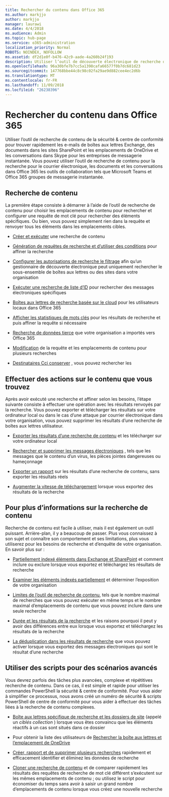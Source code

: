 ```yaml
---
title: Rechercher du contenu dans Office 365
ms.author: markjjo
author: markjjo
manager: laurawi
ms.date: 4/4/2018
ms.audience: Admin
ms.topic: hub-page
ms.service: o365-administration
localization_priority: Normal
ROBOTS: NOINDEX, NOFOLLOW
ms.assetid: df2d1e0f-b476-42c9-aade-4a260b24f193
description: Utiliser l’outil de découverte électronique de recherche de contenu de sécurité Office 365 &amp; centre de conformité pour trouver rapidement les e-mails de boîtes aux lettres Exchange, des documents dans les sites SharePoint et les emplacements de OneDrive et les conversations dans Skype pour les entreprises de messagerie instantanée.
ms.openlocfilehash: 96a30bfe7b7cc5a1398cafa66577f0b7dc681d23
ms.sourcegitcommit: 147768bbe44c8c98c02fa29ae9d882cee4ec2d6b
ms.translationtype: MT
ms.contentlocale: fr-FR
ms.lasthandoff: 11/09/2018
ms.locfileid: "26238396"
---
```

# <a name="search-for-content-in-office-365"></a>Rechercher du contenu dans Office 365

Utiliser l’outil de recherche de contenu de la sécurité &amp; centre de conformité pour trouver rapidement les e-mails de boîtes aux lettres Exchange, des documents dans les sites SharePoint et les emplacements de OneDrive et les conversations dans Skype pour les entreprises de messagerie instantanée. Vous pouvez utiliser l’outil de recherche de contenu pour la recherche pour le courrier électronique, les documents et les conversations dans Office 365 les outils de collaboration tels que Microsoft Teams et Office 365 groupes de messagerie instantanée.
  
## <a name="search-for-content"></a>Recherche de contenu

La première étape consiste à démarrer à l’aide de l’outil de recherche de contenu pour choisir les emplacements de contenu pour rechercher et configurer une requête de mot clé pour rechercher des éléments spécifiques. Ou bien, vous pouvez simplement rien dans la requête et renvoyer tous les éléments dans les emplacements cibles.
  
- [Créer et exécuter](content-search.md) une recherche de contenu 
    
- [Génération de requêtes de recherche et d’utiliser des conditions](keyword-queries-and-search-conditions.md) pour affiner la recherche 
    
- [Configurer les autorisations de recherche le filtrage](permissions-filtering-for-content-search.md) afin qu’un gestionnaire de découverte électronique peut uniquement rechercher le sous-ensemble de boîtes aux lettres ou des sites dans votre organisation 
    
- [Exécuter une recherche de liste d’ID](csv-file-for-an-id-list-content-search.md) pour rechercher des messages électroniques spécifiques 
    
- [Boîtes aux lettres de recherche basée sur le cloud](search-cloud-based-mailboxes-for-on-premises-users.md) pour les utilisateurs locaux dans Office 365

- [Afficher les statistiques de mots clés](view-keyword-statistics-for-content-search.md) pour les résultats de recherche et puis affiner la requête si nécessaire 
    
- [Recherche de données tierce](use-content-search-to-search-third-party-data-that-was-imported.md) que votre organisation a importés vers Office 365 
    
- [Modification](bulk-edit-content-searches.md) de la requête et les emplacements de contenu pour plusieurs recherches 
    
- [Destinataires Cci conserver](https://docs.microsoft.com/exchange/policy-and-compliance/holds/preserve-bcc-recipients-and-group-members) , vous pouvez rechercher les 

## <a name="perform-actions-on-content-you-find"></a>Effectuer des actions sur le contenu que vous trouvez

Après avoir exécuté une recherche et affiner selon les besoins, l’étape suivante consiste à effectuer une opération avec les résultats renvoyés par la recherche. Vous pouvez exporter et télécharger les résultats sur votre ordinateur local ou dans le cas d’une attaque par courrier électronique dans votre organisation, vous pouvez supprimer les résultats d’une recherche de boîtes aux lettres utilisateur.
  
- [Exporter les résultats d’une recherche de contenu](export-search-results.md) et les télécharger sur votre ordinateur local 
    
- [Rechercher et supprimer les messages électroniques](search-for-and-delete-messages-in-your-organization.md) , tels que les messages que le contenu d’un virus, les pièces jointes dangereuses ou hameçonnage 
    
- [Exporter un rapport](export-a-content-search-report.md) sur les résultats d’une recherche de contenu, sans exporter les résultats réels 
    
- [Augmenter la vitesse de téléchargement](increase-download-speeds-when-exporting-ediscovery-results.md) lorsque vous exportez des résultats de la recherche 
    
## <a name="learn-more-about-content-search"></a>Pour plus d’informations sur la recherche de contenu

Recherche de contenu est facile à utiliser, mais il est également un outil puissant. Arrière-plan, il y a beaucoup de passer. Plus vous connaissez à son sujet et connaître son comportement et ses limitations, plus vous utiliserez pour les besoins de recherche et d’enquête de votre organisation. En savoir plus sur :
  
- [Partiellement indexé éléments dans Exchange et SharePoint](partially-indexed-items-in-content-search.md) et comment inclure ou exclure lorsque vous exportez et téléchargez les résultats de recherche 
    
- [Examiner les éléments indexés partiellement](investigating-partially-indexed-items-in-ediscovery.md) et déterminer l’exposition de votre organisation 
    
- [Limites de l’outil de recherche de contenu](limits-for-content-search.md), tels que le nombre maximal de recherches que vous pouvez exécuter en même temps et le nombre maximal d’emplacements de contenu que vous pouvez inclure dans une seule recherche 
    
- [Durée et les résultats de la recherche](differences-between-estimated-and-actual-ediscovery-search-results.md) et les raisons pourquoi il peut y avoir des différences entre eux lorsque vous exportez et téléchargez les résultats de la recherche 
    
- [La déduplication dans les résultats de recherche](de-duplication-in-ediscovery-search-results.md) que vous pouvez activer lorsque vous exportez des messages électroniques qui sont le résultat d’une recherche 
    
## <a name="use-scripts-for-advanced-scenarios"></a>Utiliser des scripts pour des scénarios avancés

Vous devrez parfois des tâches plus avancées, complexe et répétitives recherche de contenu. Dans ce cas, il est simple et rapide pour utiliser les commandes PowerShell la sécurité &amp; centre de conformité. Pour vous aider à simplifier ce processus, nous avons créé un numéro de sécurité &amp; scripts PowerShell de centre de conformité pour vous aider à effectuer des tâches liées à la recherche de contenu complexes.
  
- [Boîte aux lettres spécifique de recherche et les dossiers de site](use-content-search-for-targeted-collections.md) (appelé un *ciblés collection* ) lorsque vous êtes convaincu que les éléments réactifs à un cas sont situés dans ce dossier 
    
- Pour obtenir la liste des utilisateurs de [Rechercher la boîte aux lettres et l’emplacement de OneDrive](search-the-mailbox-and-onedrive-for-business-for-a-list-of-users.md) 
    
- [Créer, rapport et de supprimer plusieurs recherches](create-report-on-and-delete-multiple-content-searches.md) rapidement et efficacement identifier et éliminez les données de recherche 
    
- [Cloner une recherche de contenu](clone-a-content-search.md) et de comparer rapidement les résultats des requêtes de recherche de mot clé différent s’exécutent sur les mêmes emplacements de contenu ; ou utilisez le script pour économiser du temps sans avoir à saisir un grand nombre d’emplacements de contenu lorsque vous créez une nouvelle recherche 
    


